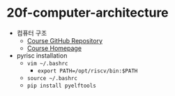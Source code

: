 # 20f-computer-architecture
* 컴퓨터 구조
  * [Course GitHub Repository](https://github.com/snu-csl)
  * [Course Homepage](http://csl.snu.ac.kr/courses/4190.308/2020-2/)
* pyrisc installation
  * `vim ~/.bashrc`
    * `export PATH=/opt/riscv/bin:$PATH`
  * `source ~/.bashrc`
  * `pip install pyelftools`
